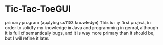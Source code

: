 # Tic-Tac-ToeGUI
primary program (applying cs1102 knowledge)
This is my first project, in order to solidfy my knowledge in Java and programming in genral, although it is full of semantically bugs, and it is way more primary than it should be, but I will refine it later.
